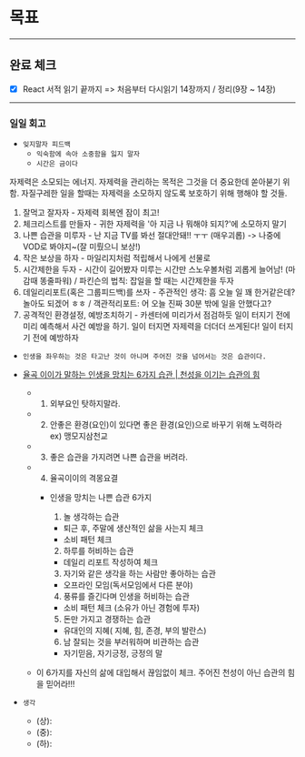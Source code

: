# 목표

---

## 완료 체크

- [x] React 서적 읽기 끝까지 => 처음부터 다시읽기 14장까지 / 정리(9장 ~ 14장)

---

### 일일 회고

- `잊지말자 피드백`
  - `익숙함에 속아 소중함을 잃지 말자`
  - `시간은 금이다`

자제력은 소모되는 에너지.
자제력을 관리하는 목적은 그것을 더 중요한데 쏟아붇기 위함.
자질구레한 일을 할때는 자제력을 소모하지 않도록 보호하기 위해 행해야 할 것들.

1. 잘먹고 잘자자 - 자제력 회복엔 잠이 최고!
2. 체크리스트를 만들자 - 귀한 자제력을 '아 지금 나 뭐해야 되지?'에 소모하지 말기
3. 나쁜 습관을 미루자 - 난 지금 TV를 봐선 절대안돼!! ㅜㅜ (매우괴롭) -> 나중에 VOD로 봐야지~(잘 미뤘으니 보상!)
4. 작은 보상을 하자 - 마일리지처럼 적립해서 나에게 선물로
5. 시간제한을 두자 - 시간이 길어봤자 미루는 시간만 스노우볼처럼 괴롭게 늘어남! (마감때 똥줄파워) / 파킨슨의 법칙: 잡일을 할 때는 시간제한을 두자
6. 데일리리포트(혹은 그룹피드백)를 쓰자 - 주관적인 생각: 흠 오늘 일 꽤 한거같은데? 놀아도 되겠어 ㅎㅎ / 객관적리포트: 어 오늘 진짜 30분 밖에 일을 안했다고?
7. 공격적인 환경설정, 예방조치하기 - 카센터에 미리가서 점검하듯 일이 터지기 전에 미리 예측해서 사건 예방을 하기. 일이 터지면 자제력을 더더더 쓰게된다! 일이 터지기 전에 예방하자

- `인생을 좌우하는 것은 타고난 것이 아니며 주어진 것을 넘어서는 것은 습관이다.`

- [율곡 이이가 말하는 인생을 망치는 6가지 습관 | 천성을 이기는 습관의 힘](https://youtu.be/hl3WYQ_Ymp0)

  - 1. 외부요인 탓하지말라.
  - 2. 안좋은 환경(요인)이 있다면 좋은 환경(요인)으로 바꾸기 위해 노력하라 ex) 맹모지삼천교
  - 3. 좋은 습관을 가지려면 나쁜 습관을 버려라.
  - 4. 율곡이이의 격몽요결

    - 인생을 망치는 나쁜 습관 6가지

      1. 놀 생각하는 습관

      - 퇴근 후, 주말에 생산적인 삶을 사는지 체크
      - 소비 패턴 체크

      2. 하루를 허비하는 습관

      - 데일리 리포트 작성하여 체크

      3. 자기와 같은 생각을 하는 사람만 좋아하는 습관

      - 오프라인 모임(독서모임에서 다른 분야)

      4. 풍류를 즐긴다며 인생을 허비하는 습관

      - 소비 패턴 체크 (소유가 아닌 경험에 투자)

      5. 돈만 가지고 경쟁하는 습관

      - 유대인의 지혜( 지혜, 힘, 존경, 부의 발란스)

      6. 남 잘되는 것을 부러워하며 비관하는 습관

      - 자기믿음, 자기긍정, 긍정의 말

  - 이 6가지를 자신의 삶에 대입해서 끊임없이 체크. 주어진 천성이 아닌 습관의 힘을 믿어라!!!

- `생각`
  - (상):
  - (중):
  - (하):
